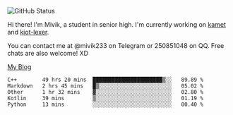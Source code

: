 ![GitHub Status](https://github-readme-stats.vercel.app/api?show_icons=true&username=Mivik)

Hi there! I'm Mivik, a student in senior high. I'm currently working on [kamet](https://github.com/Mivik/kamet) and [kiot-lexer](https://github.com/KiotLand/kiot-lexer).

You can contact me at @mivik233 on Telegram or 250851048 on QQ. Free chats are also welcome! XD

[My Blog](https://mivik.gitee.io)

<!--START_SECTION:waka-->
```text
C++        49 hrs 20 mins  ██████████████████████▒░░   89.89 % 
Markdown   2 hrs 45 mins   █▒░░░░░░░░░░░░░░░░░░░░░░░   05.02 % 
Other      1 hr 32 mins    ▓░░░░░░░░░░░░░░░░░░░░░░░░   02.80 % 
Kotlin     39 mins         ▒░░░░░░░░░░░░░░░░░░░░░░░░   01.19 % 
Python     13 mins         ░░░░░░░░░░░░░░░░░░░░░░░░░   00.40 % 
```
<!--END_SECTION:waka-->
